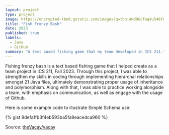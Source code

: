 ```yaml
---
layout: project
type: project
image: https://encrypted-tbn0.gstatic.com/images?q=tbn:ANd9GcTuq4u548feKnZKpcV_Ask1llKZIpomDxsKTg&s
title: "Fish Frenzy Bash"
date: 2023
published: true
labels:
  - Java
  - GitHub
summary: "A text based fishing game that my team developed in ICS 211."
---
```



Fishing frenzy bash is a text based fishing game that I helped create as a team project in ICS 211, Fall 2023. Through this project, I was able to strengthen my skills in coding through implementing hierarchal relationships amongst 21 Java files, ultimately demonstrating proper usage of inheritance and polymorphism. Along with that, I was able to practice working alongside a team, with emphasis on communication, as well as engage with the usage of Github.

Here is some example code to illustrate Simple Schema use:

{% gist 9defa1fb3f4eb593ba5fa9eacedca960 %}
 
Source: <a href="https://github.com/ICSatKCC/a6-lawa-i-fishing-game-f23-g4_f23_a6">theVacay/vacay</a>
